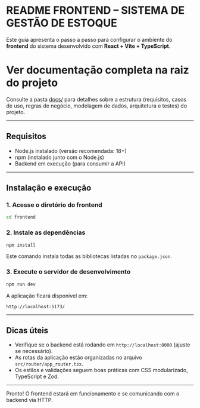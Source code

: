 # README FRONTEND – SISTEMA DE GESTÃO DE ESTOQUE

Este guia apresenta o passo a passo para configurar o ambiente do **frontend** do sistema desenvolvido com **React + Vite + TypeScript**.

# Ver documentação completa na raiz do projeto
Consulte a pasta [docs/](../docs) para detalhes sobre a estrutura (requisitos, casos de uso, regras de negócio, modelagem de dados, arquitetura e testes) do projeto.

---

## Requisitos

- Node.js instalado (versão recomendada: 18+)
- npm (instalado junto com o Node.js)
- Backend em execução (para consumir a API)

---

## Instalação e execução

### 1. Acesse o diretório do frontend

```bash
cd frontend
```

### 2. Instale as dependências

```bash
npm install
```

Este comando instala todas as bibliotecas listadas no `package.json`.

### 3. Execute o servidor de desenvolvimento

```bash
npm run dev
```

A aplicação ficará disponível em:

```
http://localhost:5173/
```

---

## Dicas úteis

- Verifique se o backend está rodando em `http://localhost:8000` (ajuste se necessário).
- As rotas da aplicação estão organizadas no arquivo `src/router/app_router.tsx`.
- Os estilos e validações seguem boas práticas com CSS modularizado, TypeScript e Zod.

---

Pronto! O frontend estará em funcionamento e se comunicando com o backend via HTTP.